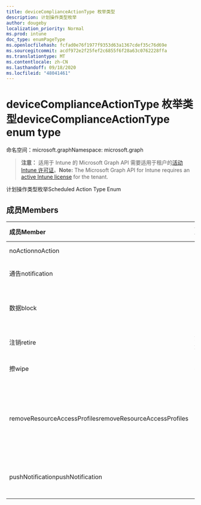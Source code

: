 ```yaml
---
title: deviceComplianceActionType 枚举类型
description: 计划操作类型枚举
author: dougeby
localization_priority: Normal
ms.prod: intune
doc_type: enumPageType
ms.openlocfilehash: fcfad0e76f1977f9353d63a1367cdef35c76d69e
ms.sourcegitcommit: acdf972e2f25fef2c6855f6f28a63c0762228ffa
ms.translationtype: MT
ms.contentlocale: zh-CN
ms.lasthandoff: 09/18/2020
ms.locfileid: "48041461"
---
```

# <a name="devicecomplianceactiontype-enum-type"></a><span data-ttu-id="c3eec-103">deviceComplianceActionType 枚举类型</span><span class="sxs-lookup"><span data-stu-id="c3eec-103">deviceComplianceActionType enum type</span></span>

<span data-ttu-id="c3eec-104">命名空间：microsoft.graph</span><span class="sxs-lookup"><span data-stu-id="c3eec-104">Namespace: microsoft.graph</span></span>

> <span data-ttu-id="c3eec-105">**注意：** 适用于 Intune 的 Microsoft Graph API 需要适用于租户的[活动 Intune 许可证](https://go.microsoft.com/fwlink/?linkid=839381)。</span><span class="sxs-lookup"><span data-stu-id="c3eec-105">**Note:** The Microsoft Graph API for Intune requires an [active Intune license](https://go.microsoft.com/fwlink/?linkid=839381) for the tenant.</span></span>

<span data-ttu-id="c3eec-106">计划操作类型枚举</span><span class="sxs-lookup"><span data-stu-id="c3eec-106">Scheduled Action Type Enum</span></span>

## <a name="members"></a><span data-ttu-id="c3eec-107">成员</span><span class="sxs-lookup"><span data-stu-id="c3eec-107">Members</span></span>
|<span data-ttu-id="c3eec-108">成员</span><span class="sxs-lookup"><span data-stu-id="c3eec-108">Member</span></span>|<span data-ttu-id="c3eec-109">值</span><span class="sxs-lookup"><span data-stu-id="c3eec-109">Value</span></span>|<span data-ttu-id="c3eec-110">说明</span><span class="sxs-lookup"><span data-stu-id="c3eec-110">Description</span></span>|
|:---|:---|:---|
|<span data-ttu-id="c3eec-111">noAction</span><span class="sxs-lookup"><span data-stu-id="c3eec-111">noAction</span></span>|<span data-ttu-id="c3eec-112">0</span><span class="sxs-lookup"><span data-stu-id="c3eec-112">0</span></span>|<span data-ttu-id="c3eec-113">无操作</span><span class="sxs-lookup"><span data-stu-id="c3eec-113">No Action</span></span>|
|<span data-ttu-id="c3eec-114">通告</span><span class="sxs-lookup"><span data-stu-id="c3eec-114">notification</span></span>|<span data-ttu-id="c3eec-115">1 </span><span class="sxs-lookup"><span data-stu-id="c3eec-115">1</span></span>|<span data-ttu-id="c3eec-116">发送通知</span><span class="sxs-lookup"><span data-stu-id="c3eec-116">Send Notification</span></span>|
|<span data-ttu-id="c3eec-117">数据</span><span class="sxs-lookup"><span data-stu-id="c3eec-117">block</span></span>|<span data-ttu-id="c3eec-118">2 </span><span class="sxs-lookup"><span data-stu-id="c3eec-118">2</span></span>|<span data-ttu-id="c3eec-119">阻止 AAD 中的设备</span><span class="sxs-lookup"><span data-stu-id="c3eec-119">Block the device in AAD</span></span>|
|<span data-ttu-id="c3eec-120">注销</span><span class="sxs-lookup"><span data-stu-id="c3eec-120">retire</span></span>|<span data-ttu-id="c3eec-121">第三章</span><span class="sxs-lookup"><span data-stu-id="c3eec-121">3</span></span>|<span data-ttu-id="c3eec-122">停用设备</span><span class="sxs-lookup"><span data-stu-id="c3eec-122">Retire the device</span></span>|
|<span data-ttu-id="c3eec-123">擦</span><span class="sxs-lookup"><span data-stu-id="c3eec-123">wipe</span></span>|<span data-ttu-id="c3eec-124">4 </span><span class="sxs-lookup"><span data-stu-id="c3eec-124">4</span></span>|<span data-ttu-id="c3eec-125">擦除设备</span><span class="sxs-lookup"><span data-stu-id="c3eec-125">Wipe the device</span></span>|
|<span data-ttu-id="c3eec-126">removeResourceAccessProfiles</span><span class="sxs-lookup"><span data-stu-id="c3eec-126">removeResourceAccessProfiles</span></span>|<span data-ttu-id="c3eec-127">5 </span><span class="sxs-lookup"><span data-stu-id="c3eec-127">5</span></span>|<span data-ttu-id="c3eec-128">从设备中删除资源访问配置文件</span><span class="sxs-lookup"><span data-stu-id="c3eec-128">Remove Resource Access Profiles from the device</span></span>|
|<span data-ttu-id="c3eec-129">pushNotification</span><span class="sxs-lookup"><span data-stu-id="c3eec-129">pushNotification</span></span>|<span data-ttu-id="c3eec-130">9 </span><span class="sxs-lookup"><span data-stu-id="c3eec-130">9</span></span>|<span data-ttu-id="c3eec-131">将推送通知发送到设备</span><span class="sxs-lookup"><span data-stu-id="c3eec-131">Send push notification to device</span></span>|









